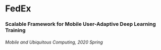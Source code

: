 # FedEx

### Scalable Framework for Mobile User-Adaptive Deep Learning Training

###### Mobile and Ubiquitous Computing, 2020 Spring
